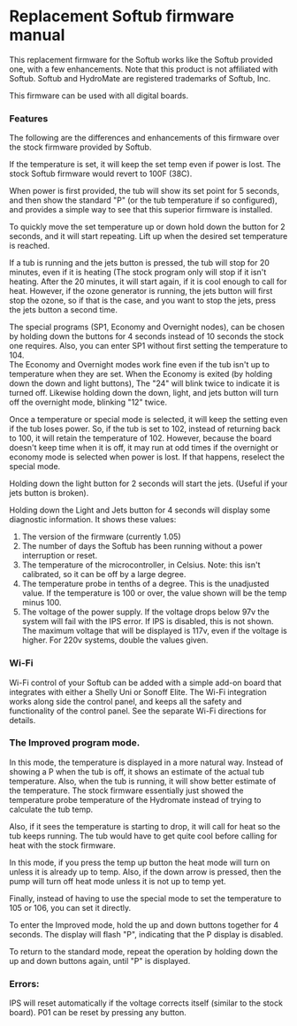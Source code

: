 # Replacement Softub firmware manual

This replacement firmware for the Softub works like the Softub provided
one, with a few enhancements.  Note that this product is not affiliated with 
Softub.  Softub and HydroMate are registered trademarks of Softub, Inc.

This firmware can be used with all digital boards.

### Features

The following are the differences and enhancements of this firmware over 
the stock firmware provided by Softub.

If the temperature is set, it will keep the set temp even if power is lost. 
The stock Softub firmware would revert to 100F (38C).

When power is first provided, the tub will show its set point for 5 seconds,
and then show the standard "P" (or the tub temperature if so configured), and
provides a simple way to see that this superior firmware is installed.

To quickly move the set temperature up or down hold down the button for 2 
seconds, and it will start repeating.  Lift up when the desired set temperature
is reached.

If a tub is running and the jets button is pressed, the tub will stop for 20 
minutes, even if it is heating (The stock program only will stop if it isn't 
heating. After the 20 minutes, it will start again, if it is cool enough to call
for heat.  However, if the ozone generator is running, the jets button will 
first stop the ozone, so if that is the case, and you want to stop the jets,
press the jets button a second time.

The special programs (SP1, Economy and Overnight nodes), can be chosen by
holding down the buttons for 4 seconds instead of 10 seconds the stock one
requires.  Also, you can enter SP1 without first setting the temperature to 104.  
The Economy and Overnight modes work fine even if the tub isn't up to 
temperature when they are set. When the Economy is exited (by holding down the
down and light buttons), The "24" will blink twice to indicate it is turned off.
Likewise holding down the down, light, and jets button will turn off the 
overnight mode, blinking "12" twice.

Once a temperature or special mode is selected, it will keep the setting even
if the tub loses power. So, if the tub is set to 102, instead of returning back
to 100, it will retain the temperature of 102. However, because the board 
doesn't keep time when it is off, it may run at odd times if the overnight or 
economy mode is selected when power is lost. If that happens, reselect the 
special mode.

Holding down the light button for 2 seconds will start the jets.  (Useful if
your jets button is broken).

Holding down the Light and Jets button for 4 seconds will display some diagnostic
information. It shows these values:
1. The version of the firmware (currently 1.05)
2. The number of days the Softub has been running without a power interruption 
   or reset.
3. The temperature of the microcontroller, in Celsius.  Note:  this isn't 
   calibrated, so it can be off by a large degree.
4. The temperature probe in tenths of a degree.  This is the unadjusted value.
   If the temperature is 100 or over, the value shown will be the temp minus 100.
5. The voltage of the power supply.  If the voltage drops below 97v
   the system will fail with the IPS error. If IPS is disabled, this is not 
   shown. The maximum voltage that will be displayed is 117v, even if the 
   voltage is higher.  For 220v systems, double the values given.

### Wi-Fi

Wi-Fi control of your Softub can be added with a simple add-on board that 
integrates with either a Shelly Uni or Sonoff Elite.  The Wi-Fi integration works 
along side the control panel, and keeps all the safety and functionality of the 
control panel.  See the separate Wi-Fi directions for details.

### The Improved program mode.

In this mode, the temperature is displayed in a more natural way.  Instead of
showing a P when the tub is off, it shows an estimate of the actual tub 
temperature.  Also, when the tub is running, it will show better estimate of the
temperature. The stock firmware essentially just showed the temperature probe
temperature of the Hydromate instead of trying to calculate the tub temp.

Also, if it sees the temperature is starting to drop, it will call for heat
so the tub keeps running. The tub would have to get quite cool before calling
for heat with the stock firmware.

In this mode, if you press the temp up button the heat mode will turn on unless
it is already up to temp. Also, if the down arrow is pressed, then the pump will 
turn off heat mode unless it is not up to temp yet.

Finally, instead of having to use the special mode to set the temperature to 
105 or 106, you can set it directly.
 
To enter the Improved mode, hold the up and down buttons together for 4 seconds.
The display will flash "P", indicating that the P display is disabled.

To return to the standard mode, repeat the operation by holding down the up and
down buttons again, until "P" is displayed.

### Errors:
IPS will reset automatically if the voltage corrects itself (similar to the 
stock board).  P01 can be reset by pressing any button.
